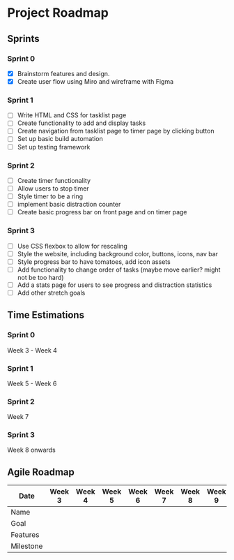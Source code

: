 # Project Roadmap

## Sprints

### Sprint 0
- [x] Brainstorm features and design. 
- [x] Create user flow using Miro and wireframe with Figma

### Sprint 1
- [ ] Write HTML and CSS for tasklist page
- [ ] Create functionality to add and display tasks
- [ ] Create navigation from tasklist page to timer page by clicking button
- [ ] Set up basic build automation
- [ ] Set up testing framework 

### Sprint 2
- [ ] Create timer functionality
- [ ] Allow users to stop timer
- [ ] Style timer to be a ring
- [ ] implement basic distraction counter
- [ ] Create basic progress bar on front page and on timer page

### Sprint 3
- [ ] Use CSS flexbox to allow for rescaling
- [ ] Style the website, including background color, buttons, icons, nav bar
- [ ] Style progress bar to have tomatoes, add icon assets
- [ ] Add functionality to change order of tasks (maybe move earlier? might not be too hard)
- [ ] Add a stats page for users to see progress and distraction statistics
- [ ] Add other stretch goals

## Time Estimations

### Sprint 0
Week 3 - Week 4

### Sprint 1
Week 5 - Week 6

### Sprint 2
Week 7

### Sprint 3
Week 8 onwards

## Agile Roadmap

| Date      | Week 3 | Week 4 | Week 5 | Week 6 | Week 7 | Week 8 | Week 9 | Week 10 |
| ---       | ---    | ---    | ---    | ---    | ---    | ---    | ---    | ---     |
| Name      |
| Goal      |
| Features  |
| Milestone |
